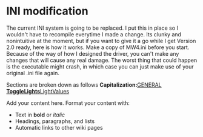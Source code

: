 # INI modification #
The current INI system is going to be replaced.  I put this in place so I wouldn't have to recompile everytime I made a change.  Its clunky and nonintuitive at the moment, but if you want to give it a go while I get Version 2.0 ready, here is how it works.  Make a copy of MW4.ini before you start.  Because of the way of how I designed the driver, you can't make any changes that will cause any real damage.  The worst thing that could happen is the executable might crash, in which case you can just make use of your original .ini file again.

Sections are broken down as follows **Capitalization:**[GENERAL](GENERAL.md)
**[ToggleLights](ToggleLights.md)**[LightValues](LightValues.md)


Add your content here.  Format your content with:
  * Text in **bold** or _italic_
  * Headings, paragraphs, and lists
  * Automatic links to other wiki pages